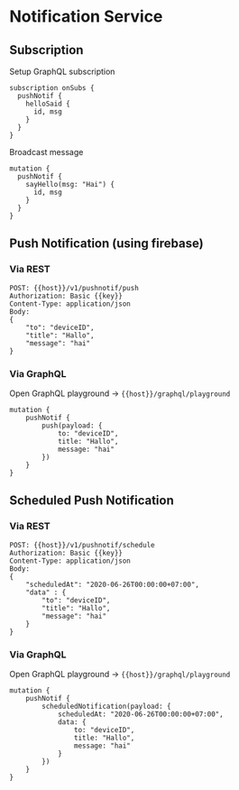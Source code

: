 # Notification Service

## Subscription

Setup GraphQL subscription
```
subscription onSubs {
  pushNotif {
    helloSaid {
      id, msg
    }
  }
}
```

Broadcast message
```
mutation {
  pushNotif {
    sayHello(msg: "Hai") {
      id, msg
    }
  }
}
```

## Push Notification (using firebase)

### Via REST

```
POST: {{host}}/v1/pushnotif/push
Authorization: Basic {{key}}
Content-Type: application/json
Body:
{
    "to": "deviceID", 
    "title": "Hallo", 
    "message": "hai"
}
```

### Via GraphQL

Open GraphQL playground -> `{{host}}/graphql/playground`
```
mutation {
    pushNotif {
        push(payload: {
            to: "deviceID", 
            title: "Hallo", 
            message: "hai"
        })
    }
}
```


## Scheduled Push Notification

### Via REST

```
POST: {{host}}/v1/pushnotif/schedule
Authorization: Basic {{key}}
Content-Type: application/json
Body:
{
    "scheduledAt": "2020-06-26T00:00:00+07:00",
    "data" : {
        "to": "deviceID", 
        "title": "Hallo", 
        "message": "hai"
    }
}
```

### Via GraphQL

Open GraphQL playground -> `{{host}}/graphql/playground`
```
mutation {
    pushNotif {
        scheduledNotification(payload: {
            scheduledAt: "2020-06-26T00:00:00+07:00",
            data: {
                to: "deviceID", 
                title: "Hallo", 
                message: "hai"
            }
        })
    }
}
```
